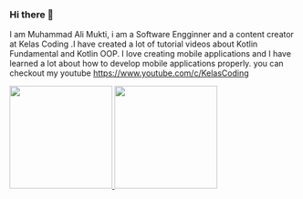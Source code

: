 ### Hi there 👋

I am Muhammad Ali Mukti, i am a Software Engginner and a content creator at Kelas Coding .I have created a lot of tutorial videos about Kotlin Fundamental and Kotlin OOP. I love creating mobile applications and I have learned a lot about how to develop mobile applications properly. you can checkout my youtube https://www.youtube.com/c/KelasCoding

<p align="left">
<a href="https://github.com/muhammadAlie86">
  <img height="180em"  src="https://github-readme-stats-eight-theta.vercel.app/api?username=muhammadAlie86&show_icons=true&theme=algolia&include_all_commits=true&count_private=true"/>
  <img height="180em" src="https://github-readme-stats-eight-theta.vercel.app/api/top-langs/?username=muhammadAlie86&layout=compact&langs_count=8&theme=algolia"/>
</a>
</p






